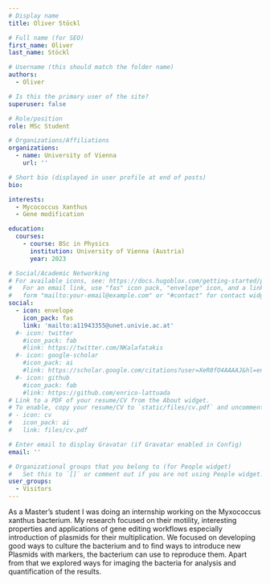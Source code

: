 ```yaml
---
# Display name
title: Oliver Stöckl 

# Full name (for SEO)
first_name: Oliver 
last_name: Stöckl

# Username (this should match the folder name)
authors:
  - Oliver

# Is this the primary user of the site?
superuser: false

# Role/position
role: MSc Student

# Organizations/Affiliations
organizations:
  - name: University of Vienna
    url: ''

# Short bio (displayed in user profile at end of posts)
bio: 

interests:
  - Mycococcus Xanthus
  - Gene modification 

education:
  courses:
    - course: BSc in Physics 
      institution: University of Vienna (Austria)
      year: 2023

# Social/Academic Networking
# For available icons, see: https://docs.hugoblox.com/getting-started/page-builder/#icons
#   For an email link, use "fas" icon pack, "envelope" icon, and a link in the
#   form "mailto:your-email@example.com" or "#contact" for contact widget.
social:
  - icon: envelope
    icon_pack: fas
    link: 'mailto:a11943355@unet.univie.ac.at'
  #- icon: twitter
    #icon_pack: fab
    #link: https://twitter.com/NKalafatakis
  #- icon: google-scholar
    #icon_pack: ai
    #link: https://scholar.google.com/citations?user=XeR8fO4AAAAJ&hl=en&oi=ao
  #- icon: github
    #icon_pack: fab
    #link: https://github.com/enrico-lattuada
# Link to a PDF of your resume/CV from the About widget.
# To enable, copy your resume/CV to `static/files/cv.pdf` and uncomment the lines below.
# - icon: cv
#   icon_pack: ai
#   link: files/cv.pdf

# Enter email to display Gravatar (if Gravatar enabled in Config)
email: ''

# Organizational groups that you belong to (for People widget)
#   Set this to `[]` or comment out if you are not using People widget.
user_groups:
  - Visitors
---
```


As a Master’s student I was doing an internship working on the Myxococcus xanthus bacterium. My research focused on their motility, interesting properties and applications of gene editing workflows especially introduction of plasmids for their multiplication. We focused on developing good ways to culture the bacterium and to find ways to introduce new 
Plasmids with markers, the bacterium can use to reproduce them. Apart from that we explored ways for imaging the bacteria for analysis and quantification of the results.
